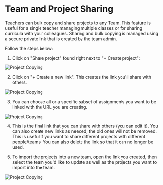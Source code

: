 # Team and Project Sharing

Teachers can bulk copy and share projects to any Team. This feature is useful for a single teacher managing multiple classes or for sharing curricula with your colleagues. Sharing and bulk copying is managed using a secure private link that is created by the team admin. 

Follow the steps below:

1. Click on "Share project" found right next to "+ Create project":

![Project Copying](/images/teamsForEducation/copyProjectOne.png)

2. Click on "+ Create a new link". This creates the link you'll share with others.

![Project Copying](/images/teamsForEducation/copyProjectTwo.png)

3. You can choose all or a specific subset of assignments you want to be linked with the URL you are creating.

![Project Copying](/images/teamsForEducation/copyProjectThree.png)

4. This is the final link that you can share with others (you can edit it). You can also create new links as needed; the old ones will not be removed. This is useful if you want to share different projects with different people/teams. You can also delete the link so that it can no longer be used.


5. To import the projects into a new team, open the link you created, then select the team you'd like to update as well as the projects you want to import into the team. 

![Project Copying](/images/teamsForEducation/copyProjectFour.png)

